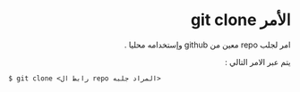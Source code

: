 <div dir="rtl">
  
  # الأمر git clone 
  
  امر لجلب repo معين من github وإستخدامه محليا .
  
  يتم عبر الامر التالي :
  
  
<div dir="ltr">

```
$ git clone <رابط ال repo المراد جلبه>
```
